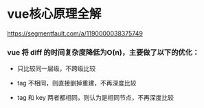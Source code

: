 # vue核心原理全解

  

https://segmentfault.com/a/1190000038375749

  
  

### vue 将 diff 的时间复杂度降低为O(n)，主要做了以下的优化：

  

* 只比较同一层级，不跨级比较

* tag 不相同，则直接删掉重建，不再深度比较

* tag 和 key 两者都相同，则认为是相同节点，不再深度比较